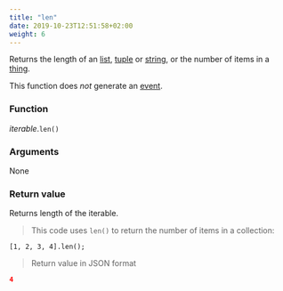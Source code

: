 ```yaml
---
title: "len"
date: 2019-10-23T12:51:58+02:00
weight: 6
---
```


Returns the length of an [list](../../list), [tuple](../../tuple) or [string](../../str), or the number of items in a [thing](../../thing).

This function does *not* generate an [event](../../../events).

### Function
*iterable*.`len()`

### Arguments
None

### Return value
Returns length of the iterable.

> This code uses `len()` to return the number of items in a collection:

```thingsdb,json_response
[1, 2, 3, 4].len();
```

> Return value in JSON format

```json
4
```
